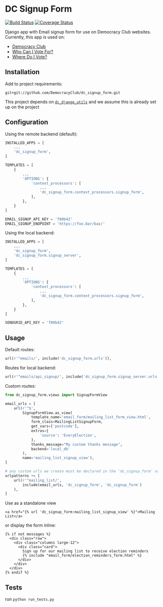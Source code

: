 # DC Signup Form

[![Build Status](https://travis-ci.org/DemocracyClub/dc_signup_form.svg?branch=master)](https://travis-ci.org/DemocracyClub/dc_signup_form)
[![Coverage Status](https://coveralls.io/repos/github/DemocracyClub/dc_signup_form/badge.svg?branch=master)](https://coveralls.io/github/DemocracyClub/dc_signup_form?branch=master)

Django app with Email signup form for use on Democracy Club websites. Currently, this app is used on: 
* [Democracy Club](https://democracyclub.org.uk)
* [Who Can I Vote For?](https://whocanivotefor.co.uk)
* [Where Do I Vote?](https://wheredoivote.co.uk)


## Installation

Add to project requirements:

```
git+git://github.com/DemocracyClub/dc_signup_form.git
```

This project depends on [`dc_django_utils`](https://github.com/DemocracyClub/dc_django_utils) 
and we assume this is already set up on the project

## Configuration

Using the remote backend (default):

```python
INSTALLED_APPS = [
    ...
    'dc_signup_form',
]

TEMPLATES = [
    {
        ...
        'OPTIONS': {
            'context_processors': [
                ...
                'dc_signup_form.context_processors.signup_form',
            ],
        },
    }
]

EMAIL_SIGNUP_API_KEY = 'f00b42'
EMAIL_SIGNUP_ENDPOINT = 'https://foo.bar/baz/'
```

Using the local backend:

```python
INSTALLED_APPS = [
    ...
    'dc_signup_form',
    'dc_signup_form.signup_server',
]

TEMPLATES = [
    {
        ...
        'OPTIONS': {
            'context_processors': [
                ...
                'dc_signup_form.context_processors.signup_form',
            ],
        },
    }
]

SENDGRID_API_KEY = 'f00b42'
```

## Usage

Default routes:

```python
url(r'^emails/', include('dc_signup_form.urls')),
```

Routes for local backend:
```python
url(r'^emails/api_signup/', include('dc_signup_form.signup_server.urls')),
```

Custom routes:

```python
from dc_signup_form.views import SignupFormView

email_urls = [
    url(r'^$',
        SignupFormView.as_view(
            template_name='email_form/mailing_list_form_view.html',
            form_class=MailingListSignupForm,
            get_vars=['postcode'],
            extras={
                'source': 'EveryElection',
            },
            thanks_message="My custom thanks message",
            backend='local_db'
        ),
        name='mailing_list_signup_view'),
]

# any custom urls we create must be declared in the 'dc_signup_form' namespace
urlpatterns += [
    url(r'^mailing_list/',
        include(email_urls, 'dc_signup_form', 'dc_signup_form')
    ),
]
```

Use as a standalone view

```django
<a href="{% url 'dc_signup_form:mailing_list_signup_view' %}">Mailing List</a>
```


or display the form inline:

```django
{% if not messages %}
  <div class="row">
    <div class="columns large-12">
      <div class="card">
        Sign up for our mailing list to receive election reminders
        {% include "email_form/election_reminders_form.html" %}
      </div>
    </div>
  </div>
{% endif %}
```

## Tests

run ```python run_tests.py```


